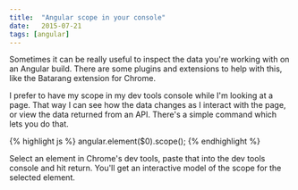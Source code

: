 ```yaml
---
title:  "Angular scope in your console"
date:   2015-07-21
tags: [angular]
---
```

Sometimes it can be really useful to inspect the data you're working with on an Angular build. There are some plugins and extensions to help with this, like the Batarang extension for Chrome.

I prefer to have my scope in my dev tools console while I'm looking at a page. That way I can see how the data changes as I interact with the page, or view the data returned from an API. There's a simple command which lets you do that.

{% highlight js %}
angular.element($0).scope();
{% endhighlight %}

Select an element in Chrome's dev tools, paste that into the dev tools console and hit return. You'll get an interactive model of the scope for the selected element.
